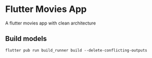 # Flutter Movies App

A flutter movies app with clean architecture

## Build models

`flutter pub run build_runner build --delete-conflicting-outputs`
